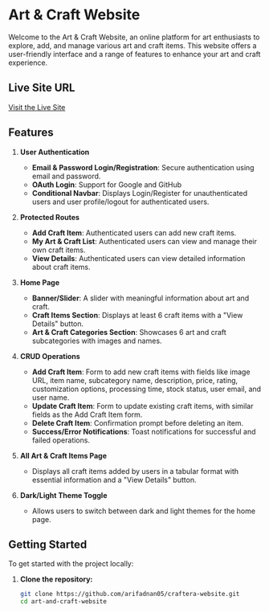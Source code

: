 # Art & Craft Website

Welcome to the Art & Craft Website, an online platform for art enthusiasts to explore, add, and manage various art and craft items. This website offers a user-friendly interface and a range of features to enhance your art and craft experience.

## Live Site URL
[Visit the Live Site](https://craftera-29a5a.web.app/)

## Features

1. **User Authentication**
   - **Email & Password Login/Registration**: Secure authentication using email and password.
   - **OAuth Login**: Support for Google and GitHub
   - **Conditional Navbar**: Displays Login/Register for unauthenticated users and user profile/logout for authenticated users.

2. **Protected Routes**
   - **Add Craft Item**: Authenticated users can add new craft items.
   - **My Art & Craft List**: Authenticated users can view and manage their own craft items.
   - **View Details**: Authenticated users can view detailed information about craft items.

3. **Home Page**
   - **Banner/Slider**: A slider with meaningful information about art and craft.
   - **Craft Items Section**: Displays at least 6 craft items with a "View Details" button.
   - **Art & Craft Categories Section**: Showcases 6 art and craft subcategories with images and names.

4. **CRUD Operations**
   - **Add Craft Item**: Form to add new craft items with fields like image URL, item name, subcategory name, description, price, rating, customization options, processing time, stock status, user email, and user name.
   - **Update Craft Item**: Form to update existing craft items, with similar fields as the Add Craft Item form.
   - **Delete Craft Item**: Confirmation prompt before deleting an item.
   - **Success/Error Notifications**: Toast notifications for successful and failed operations.

5. **All Art & Craft Items Page**
   - Displays all craft items added by users in a tabular format with essential information and a "View Details" button.

6. **Dark/Light Theme Toggle**
   - Allows users to switch between dark and light themes for the home page.

## Getting Started

To get started with the project locally:

1. **Clone the repository:**
   ```bash
   git clone https://github.com/arifadnan05/craftera-website.git
   cd art-and-craft-website
